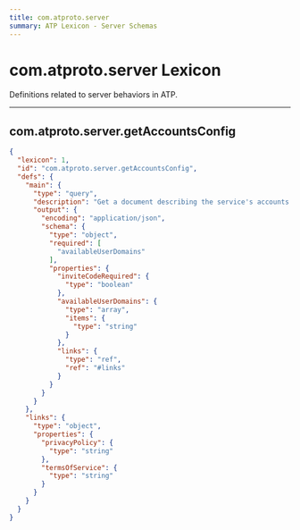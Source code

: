 ```yaml
---
title: com.atproto.server
summary: ATP Lexicon - Server Schemas
---
```


# com.atproto.server Lexicon

Definitions related to server behaviors in ATP.

<!-- START lex generated content. Please keep comment here to allow auto update -->
<!-- DON'T EDIT THIS SECTION! INSTEAD RE-RUN lex TO UPDATE -->
---

## com.atproto.server.getAccountsConfig

```json
{
  "lexicon": 1,
  "id": "com.atproto.server.getAccountsConfig",
  "defs": {
    "main": {
      "type": "query",
      "description": "Get a document describing the service's accounts configuration.",
      "output": {
        "encoding": "application/json",
        "schema": {
          "type": "object",
          "required": [
            "availableUserDomains"
          ],
          "properties": {
            "inviteCodeRequired": {
              "type": "boolean"
            },
            "availableUserDomains": {
              "type": "array",
              "items": {
                "type": "string"
              }
            },
            "links": {
              "type": "ref",
              "ref": "#links"
            }
          }
        }
      }
    },
    "links": {
      "type": "object",
      "properties": {
        "privacyPolicy": {
          "type": "string"
        },
        "termsOfService": {
          "type": "string"
        }
      }
    }
  }
}
```
<!-- END lex generated TOC please keep comment here to allow auto update -->